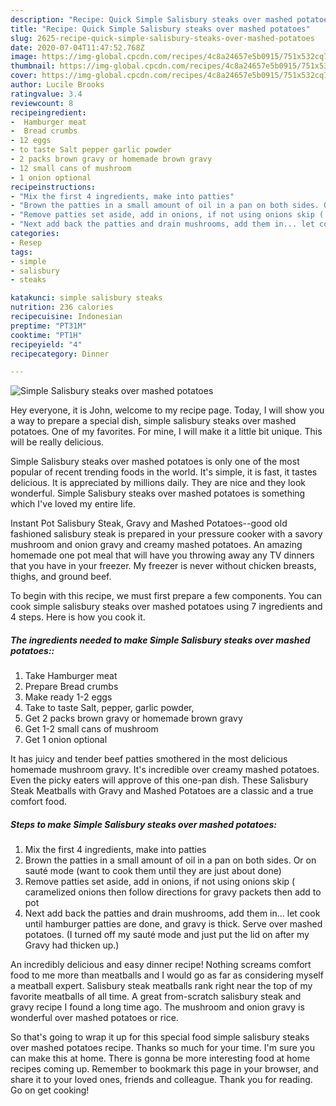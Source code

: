 ```yaml
---
description: "Recipe: Quick Simple Salisbury steaks over mashed potatoes"
title: "Recipe: Quick Simple Salisbury steaks over mashed potatoes"
slug: 2625-recipe-quick-simple-salisbury-steaks-over-mashed-potatoes
date: 2020-07-04T11:47:52.768Z
image: https://img-global.cpcdn.com/recipes/4c8a24657e5b0915/751x532cq70/simple-salisbury-steaks-over-mashed-potatoes-recipe-main-photo.jpg
thumbnail: https://img-global.cpcdn.com/recipes/4c8a24657e5b0915/751x532cq70/simple-salisbury-steaks-over-mashed-potatoes-recipe-main-photo.jpg
cover: https://img-global.cpcdn.com/recipes/4c8a24657e5b0915/751x532cq70/simple-salisbury-steaks-over-mashed-potatoes-recipe-main-photo.jpg
author: Lucile Brooks
ratingvalue: 3.4
reviewcount: 8
recipeingredient:
-  Hamburger meat
-  Bread crumbs
- 12 eggs
- to taste Salt pepper garlic powder
- 2 packs brown gravy or homemade brown gravy
- 12 small cans of mushroom
- 1 onion optional
recipeinstructions:
- "Mix the first 4 ingredients, make into patties"
- "Brown the patties in a small amount of oil in a pan on both sides. Or on sauté mode (want to cook them until they are just about done)"
- "Remove patties set aside, add in onions, if not using onions skip ( caramelized onions then follow directions for gravy packets then add to pot"
- "Next add back the patties and drain mushrooms, add them in... let cook until hamburger patties are done, and gravy is thick. Serve over mashed potatoes. (I turned off my sauté mode and just put the lid on after my Gravy had thicken up.)"
categories:
- Resep
tags:
- simple
- salisbury
- steaks

katakunci: simple salisbury steaks
nutrition: 236 calories
recipecuisine: Indonesian
preptime: "PT31M"
cooktime: "PT1H"
recipeyield: "4"
recipecategory: Dinner

---
```



![Simple Salisbury steaks over mashed potatoes](https://img-global.cpcdn.com/recipes/4c8a24657e5b0915/751x532cq70/simple-salisbury-steaks-over-mashed-potatoes-recipe-main-photo.jpg)

Hey everyone, it is John, welcome to my recipe page. Today, I will show you a way to prepare a special dish, simple salisbury steaks over mashed potatoes. One of my favorites. For mine, I will make it a little bit unique. This will be really delicious.

Simple Salisbury steaks over mashed potatoes is only one of the most popular of recent trending foods in the world. It's simple, it is fast, it tastes delicious. It is appreciated by millions daily. They are nice and they look wonderful. Simple Salisbury steaks over mashed potatoes is something which I've loved my entire life.

Instant Pot Salisbury Steak, Gravy and Mashed Potatoes--good old fashioned salisbury steak is prepared in your pressure cooker with a savory mushroom and onion gravy and creamy mashed potatoes. An amazing homemade one pot meal that will have you throwing away any TV dinners that you have in your freezer. My freezer is never without chicken breasts, thighs, and ground beef.


To begin with this recipe, we must first prepare a few components. You can cook simple salisbury steaks over mashed potatoes using 7 ingredients and 4 steps. Here is how you cook it.

##### The ingredients needed to make Simple Salisbury steaks over mashed potatoes::

1. Take  Hamburger meat
1. Prepare  Bread crumbs
1. Make ready 1-2 eggs
1. Take to taste Salt, pepper, garlic powder,
1. Get 2 packs brown gravy or homemade brown gravy
1. Get 1-2 small cans of mushroom
1. Get 1 onion optional


It has juicy and tender beef patties smothered in the most delicious homemade mushroom gravy. It&#39;s incredible over creamy mashed potatoes. Even the picky eaters will approve of this one-pan dish. These Salisbury Steak Meatballs with Gravy and Mashed Potatoes are a classic and a true comfort food. 

##### Steps to make Simple Salisbury steaks over mashed potatoes:

1. Mix the first 4 ingredients, make into patties
1. Brown the patties in a small amount of oil in a pan on both sides. Or on sauté mode (want to cook them until they are just about done)
1. Remove patties set aside, add in onions, if not using onions skip ( caramelized onions then follow directions for gravy packets then add to pot
1. Next add back the patties and drain mushrooms, add them in... let cook until hamburger patties are done, and gravy is thick. Serve over mashed potatoes. (I turned off my sauté mode and just put the lid on after my Gravy had thicken up.)


An incredibly delicious and easy dinner recipe! Nothing screams comfort food to me more than meatballs and I would go as far as considering myself a meatball expert. Salisbury steak meatballs rank right near the top of my favorite meatballs of all time. A great from-scratch salisbury steak and gravy recipe I found a long time ago. The mushroom and onion gravy is wonderful over mashed potatoes or rice. 

So that's going to wrap it up for this special food simple salisbury steaks over mashed potatoes recipe. Thanks so much for your time. I'm sure you can make this at home. There is gonna be more interesting food at home recipes coming up. Remember to bookmark this page in your browser, and share it to your loved ones, friends and colleague. Thank you for reading. Go on get cooking!
